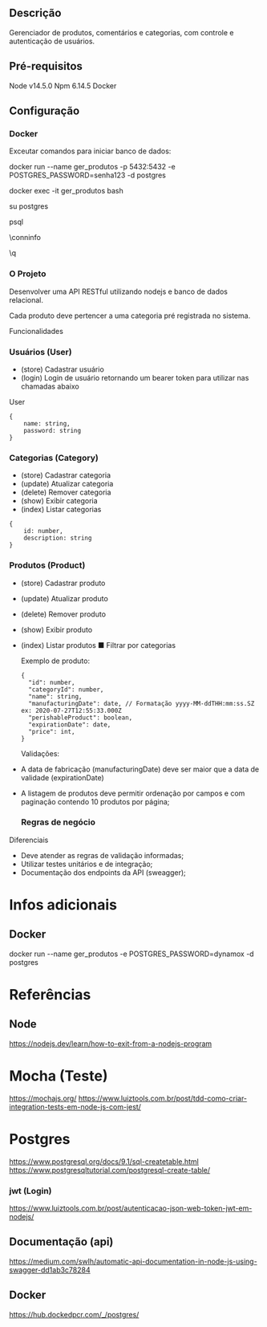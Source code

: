 ## Descrição

Gerenciador de produtos, comentários e categorias, com controle e
autenticação de usuários.

## Pré-requisitos

Node v14.5.0
Npm 6.14.5
Docker

## Configuração

### Docker

Exceutar comandos para iniciar banco de dados:

docker run --name ger_produtos -p 5432:5432 -e POSTGRES_PASSWORD=senha123 -d postgres

docker exec -it ger_produtos bash

su postgres

psql

\conninfo

\q

### O Projeto

Desenvolver uma API RESTful utilizando nodejs e banco de dados relacional.

Cada produto deve pertencer a uma categoria pré registrada no sistema.

Funcionalidades

### Usuários (User)

- (store) Cadastrar usuário
- (login) Login de usuário retornando um bearer token para utilizar nas chamadas abaixo

User

```
{
    name: string,
    password: string
}
```

### Categorias (Category)

- (store) Cadastrar categoria
- (update) Atualizar categoria
- (delete) Remover categoria
- (show) Exibir categoria
- (index) Listar categorias

```
{
    id: number,
    description: string
}
```

### Produtos (Product)

- (store) Cadastrar produto
- (update) Atualizar produto
- (delete) Remover produto
- (show) Exibir produto
- (index) Listar produtos
  ■ Filtrar por categorias

  Exemplo de produto:

  ```
  {
    "id": number,
    "categoryId": number,
    "name": string,
    "manufacturingDate": date, // Formatação yyyy-MM-ddTHH:mm:ss.SZ ex: 2020-07-27T12:55:33.000Z
    "perishableProduct": boolean,
    "expirationDate": date,
    "price": int,
  }
  ```

  Validações:

- A data de fabricação (manufacturingDate) deve ser maior que a data de validade (expirationDate)
- A listagem de produtos deve permitir ordenação por campos e com paginação contendo 10 produtos por página;

  ### Regras de negócio

Diferenciais

- Deve atender as regras de validação informadas;
- Utilizar testes unitários e de integração;
- Documentação dos endpoints da API (sweagger);

# Infos adicionais

## Docker

docker run --name ger_produtos -e POSTGRES_PASSWORD=dynamox -d postgres

# Referências

## Node

https://nodejs.dev/learn/how-to-exit-from-a-nodejs-program

# Mocha (Teste)

https://mochajs.org/
https://www.luiztools.com.br/post/tdd-como-criar-integration-tests-em-node-js-com-jest/

# Postgres

https://www.postgresql.org/docs/9.1/sql-createtable.html
https://www.postgresqltutorial.com/postgresql-create-table/

### jwt (Login)

https://www.luiztools.com.br/post/autenticacao-json-web-token-jwt-em-nodejs/

## Documentação (api)

https://medium.com/swlh/automatic-api-documentation-in-node-js-using-swagger-dd1ab3c78284

## Docker

https://hub.dockedpcr.com/_/postgres/
